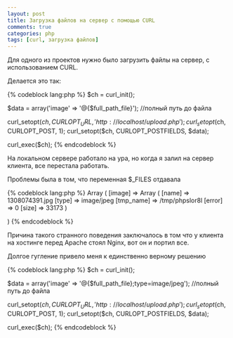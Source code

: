 ```yaml
---
layout: post
title: Загрузка файлов на сервер с помощью CURL
comments: true
categories: php
tags: [curl, загрузка файлов]
---
```


Для одного из проектов нужно было загрузить файлы на сервер, с использованием CURL.

Делается это так:

{% codeblock lang:php %}
$ch = curl_init();

$data = array('image' => '@{$full_path_file}'); //полный путь до файла

curl_setopt($ch, CURLOPT_URL, 'http://localhost/upload.php');
curl_setopt($ch, CURLOPT_POST, 1);
curl_setopt($ch, CURLOPT_POSTFIELDS, $data);

curl_exec($ch);
{% endcodeblock %}

На локальном сервере работало на ура, но когда я залил на сервер клиента, все перестала работать.
<!-- more -->

Проблемы была в том, что переменная $_FILES отдавала

{% codeblock lang:php %}
Array
(
    [image] => Array
        (
            [name] => 1308074391.jpg
            [type] => image/jpeg
            [tmp_name] => /tmp/phpslor8l
            [error] => 0
            [size] => 33173
        )

)
{% endcodeblock %}

Причина такого странного поведения заключалось в том что у клиента на хостинге перед Apache стоял Nginx, вот он и портил все.

Долгое гугление привело меня к единственно верному решению

{% codeblock lang:php %}
$ch = curl_init();

$data = array('image' => '@{$full_path_file};type=image/jpeg'); //полный путь до файла

curl_setopt($ch, CURLOPT_URL, 'http://localhost/upload.php');
curl_setopt($ch, CURLOPT_POST, 1);
curl_setopt($ch, CURLOPT_POSTFIELDS, $data);

curl_exec($ch);
{% endcodeblock %}

